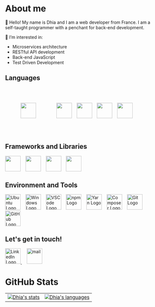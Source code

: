 # About me
👋 Hello! My name is Dhia and I am a web developer from France. I am a self-taught programmer with a penchant for back-end development.

👀 I’m interested in:
- Microservices architecture
- RESTful API development
- Back-end JavaScript
- Test Driven Development

## Languages
<div>
    <img src="https://cdn.jsdelivr.net/gh/devicons/devicon/icons/html5/html5-plain-wordmark.svg" height="50px" style="padding: 50px" />&nbsp &nbsp
    <img src="https://cdn.jsdelivr.net/gh/devicons/devicon/icons/css3/css3-plain-wordmark.svg" height="50px" />&nbsp &nbsp
    <img src="https://cdn.jsdelivr.net/gh/devicons/devicon/icons/javascript/javascript-original.svg" height="50px" />&nbsp &nbsp
    <img src="https://cdn.jsdelivr.net/gh/devicons/devicon/icons/typescript/typescript-original.svg" height="50px" />&nbsp &nbsp
    <img src="https://cdn.jsdelivr.net/gh/devicons/devicon/icons/php/php-original.svg" height="50px" />
</div>

## Frameworks and Libraries
<div>
	<img src="https://cdn.jsdelivr.net/gh/devicons/devicon/icons/bootstrap/bootstrap-original.svg" height="50px" />&nbsp &nbsp
	<img src="https://cdn.jsdelivr.net/gh/devicons/devicon/icons/nodejs/nodejs-original.svg" height="50px" />&nbsp &nbsp
	<img src="https://cdn.jsdelivr.net/gh/devicons/devicon/icons/vuejs/vuejs-original.svg" height="50px" />&nbsp &nbsp
	<img src="https://cdn.jsdelivr.net/gh/devicons/devicon/icons/express/express-original.svg" height="50px" />&nbsp &nbsp
</div>

## Environment and Tools
<div>
	<img src="https://cdn.jsdelivr.net/gh/devicons/devicon/icons/ubuntu/ubuntu-plain.svg" height="50px" alt="Ubuntu Logo" />&nbsp &nbsp
	<img src="https://cdn.jsdelivr.net/gh/devicons/devicon/icons/windows8/windows8-original.svg" height="50px" alt="Windows Logo" />&nbsp &nbsp
	<img src="https://cdn.jsdelivr.net/gh/devicons/devicon/icons/vscode/vscode-original.svg" height="50px" alt="VSCode Logo" />&nbsp &nbsp
	<img src="https://cdn.jsdelivr.net/gh/devicons/devicon/icons/npm/npm-original-wordmark.svg" height="50px" alt="npm Logo" />&nbsp &nbsp
	<img src="https://cdn.jsdelivr.net/gh/devicons/devicon/icons/yarn/yarn-original.svg" height="50px" alt="Yarn Logo" />&nbsp &nbsp
	<img src="https://cdn.jsdelivr.net/gh/devicons/devicon/icons/composer/composer-original.svg" height="50px" alt="Composer Logo" />&nbsp &nbsp
	<img src="https://cdn.jsdelivr.net/gh/devicons/devicon/icons/git/git-original.svg" height="50px" alt="Git Logo" />&nbsp &nbsp
	<img src="https://cdn.jsdelivr.net/gh/devicons/devicon/icons/github/github-original.svg" height="50px" alt="GitHub Logo" />
</div>

## Let's get in touch!
<div>
	<a href="https://www.linkedin.com/in/dhia-eddine-bani/">
		<img src="https://cdn.jsdelivr.net/gh/devicons/devicon/icons/linkedin/linkedin-original.svg" height="50px" alt="LinkedIn Logo" />
	</a>
	&nbsp &nbsp
	<a href="mailto:dhia.bani@gmail.com">
		<img src="https://user-images.githubusercontent.com/46674571/176674319-fd8bcdb1-d5f9-4805-a703-58246ee2a794.png" height="50px" alt="mail" />
	</a>
</div>

# GitHub Stats
<table>
	<tbody>
		<td>
			<a href="https://github.com/Dhia52/github-readme-stats">
				<img align="center" src="https://github-readme-stats.vercel.app/api?username=Dhia52&show_icons=true&theme=dark" alt="Dhia's stats" />
			</a>
		</td>
		<td>
			<a href="https://github.com/anuraghazra/github-readme-stats">
				<img align="center" src="https://github-readme-stats.vercel.app/api/top-langs/?username=anuraghazra&layout=compact&theme=dark" alt="Dhia's languages" />
			</a>
		</td>
	</tbody>
</table>
